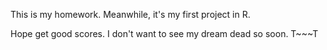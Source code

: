 This is my homework. Meanwhile, it's my first project in R.

Hope get good scores. I don't want to see my dream dead so soon. T~~~T
